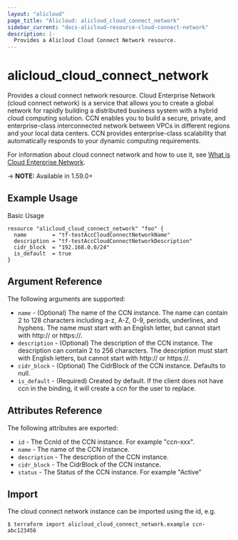 ```yaml
---
layout: "alicloud"
page_title: "Alicloud: alicloud_cloud_connect_network"
sidebar_current: "docs-alicloud-resource-cloud-connect-network"
description: |-
  Provides a Alicloud Cloud Connect Network resource.
---
```


# alicloud\_cloud_connect_network

Provides a cloud connect network resource. Cloud Enterprise Network (cloud connect network) is a service that allows you to create a global network for rapidly building a distributed business system with a hybrid cloud computing solution. CCN enables you to build a secure, private, and enterprise-class interconnected network between VPCs in different regions and your local data centers. CCN provides enterprise-class scalability that automatically responds to your dynamic computing requirements.

For information about cloud connect network and how to use it, see [What is Cloud Enterprise Network](https://www.alibabacloud.com/help/doc-detail/93667.htm).

-> **NOTE:** Available in 1.59.0+

## Example Usage

Basic Usage

```
resource "alicloud_cloud_connect_network" "foo" {
  name        = "tf-testAccCloudConnectNetworkName"
  description = "tf-testAccCloudConnectNetworkDescription"
  cidr_block  = "192.168.0.0/24"
  is_default  = true
}
```
## Argument Reference

The following arguments are supported:

* `name` - (Optional) The name of the CCN instance. The name can contain 2 to 128 characters including a-z, A-Z, 0-9, periods, underlines, and hyphens. The name must start with an English letter, but cannot start with http:// or https://.
* `description` - (Optional) The description of the CCN instance. The description can contain 2 to 256 characters. The description must start with English letters, but cannot start with http:// or https://.
* `cidr_block` - (Optional) The CidrBlock of the CCN instance. Defaults to null.
* `is_default` - (Required) Created by default. If the client does not have ccn in the binding, it will create a ccn for the user to replace.


## Attributes Reference

The following attributes are exported:

* `id` - The CcnId of the CCN instance. For example "ccn-xxx".
* `name` - The name of the CCN instance. 
* `description` - The description of the CCN instance.
* `cidr_block` - The CidrBlock of the CCN instance.
* `status` - The Status of the CCN instance. For example "Active"


## Import

The cloud connect network instance can be imported using the id, e.g.

```
$ terraform import alicloud_cloud_connect_network.example ccn-abc123456
```

